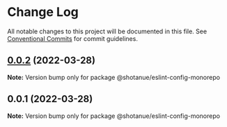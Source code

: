 # Change Log

All notable changes to this project will be documented in this file.
See [Conventional Commits](https://conventionalcommits.org) for commit guidelines.

## [0.0.2](https://github.com/shotanue/eslint-config/compare/v0.0.1...v0.0.2) (2022-03-28)

**Note:** Version bump only for package @shotanue/eslint-config-monorepo





## 0.0.1 (2022-03-28)

**Note:** Version bump only for package @shotanue/eslint-config-monorepo
